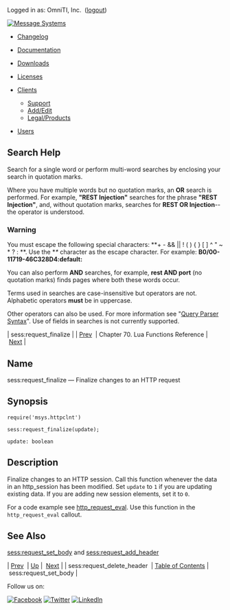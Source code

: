 Logged in as: OmniTI, Inc.  ([logout](https://support.messagesystems.com/logout.php))

[![Message Systems](https://support.messagesystems.com/images/ms-white205.png)](https://support.messagesystems.com/start.php) 

*   [Changelog](https://support.messagesystems.com/start.php?show=changelog)
*   [Documentation](https://support.messagesystems.com/docs/)
*   [Downloads](https://support.messagesystems.com/start.php)

*   [Licenses](https://support.messagesystems.com/license_summary.php)
*   <a href="">Clients</a>
    *   [Support](https://support.messagesystems.com/cs.php)
    *   [Add/Edit](https://support.messagesystems.com/edit_client.php)
    *   [Legal/Products](https://support.messagesystems.com/edit_products.php)
*   [Users](https://support.messagesystems.com/edit_customer.php)

## Search Help

Search for a single word or perform multi-word searches by enclosing your search in quotation marks.

Where you have multiple words but no quotation marks, an **OR** search is performed. For example, **"REST Injection"** searches for the phrase **"REST Injection"**, and, without quotation marks, searches for **REST OR Injection**--the operator is understood.

### Warning

You must escape the following special characters: **+ - && || ! ( ) { } [ ] ^ " ~ * ? : \**. Use the **\** character as the escape character. For example: **B0/00-11719-46C328D4\:default\:**

You can also perform **AND** searches, for example, **rest AND port** (no quotation marks) finds pages where both these words occur.

Terms used in searches are case-insensitive but operators are not. Alphabetic operators **must** be in uppercase.

Other operators can also be used. For more information see "[Query Parser Syntax](https://lucene.apache.org/core/old_versioned_docs/versions/3_0_0/queryparsersyntax.html)". Use of fields in searches is not currently supported.

| sess:request_finalize |
| [Prev](lua.ref.sess_request_delete_header.php)  | Chapter 70. Lua Functions Reference |  [Next](lua.ref.sess_request_set_body.php) |

<a name="lua.ref.sess_request_finalize"></a>
## Name

sess:request_finalize — Finalize changes to an HTTP request

<a name="idp15290416"></a>
## Synopsis

`require('msys.httpclnt')`

`sess:request_finalize(update);`

`update: boolean`<a name="idp15294128"></a>
## Description

Finalize changes to an HTTP session. Call this function whenever the data in an http_session has been modified. Set `update` to `1` if you are updating existing data. If you are adding new session elements, set it to `0`.

For a code example see [http_request_eval](https://support.messagesystems.com/docs/web-push/push.http_request_eval.php). Use this function in the `http_request_eval` callout.

<a name="idp15299904"></a>
## See Also

[sess:request_set_body](lua.ref.sess_request_set_body.php "sess:request_set_body") and [sess:request_add_header](lua.ref.sess_request_add_header.php "sess:request_add_header")

| [Prev](lua.ref.sess_request_delete_header.php)  | [Up](lua.function.details.php) |  [Next](lua.ref.sess_request_set_body.php) |
| sess:request_delete_header  | [Table of Contents](index.php) |  sess:request_set_body |

Follow us on:

[![Facebook](https://support.messagesystems.com/images/icon-facebook.png)](http://www.facebook.com/messagesystems) [![Twitter](https://support.messagesystems.com/images/icon-twitter.png)](http://twitter.com/#!/MessageSystems) [![LinkedIn](https://support.messagesystems.com/images/icon-linkedin.png)](http://www.linkedin.com/company/message-systems)